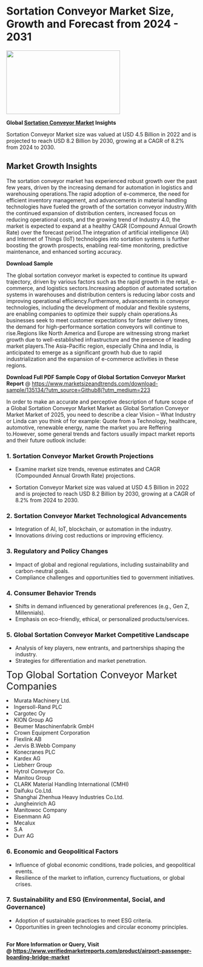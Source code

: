 <H1>Sortation Conveyor Market Size, Growth and Forecast from 2024 - 2031</H1><img class="aligncenter size-medium wp-image-584254" src="https://thirdeyenews.in/wp-content/uploads/2024/09/Global-Market-Research-300x168.jpeg" alt="" width="300" height="168" /><p><strong>Global&nbsp;<a href="https://www.marketsizeandtrends.com/download-sample/135134/?utm_source=Github8j?utm_medium=223">Sortation Conveyor Market</a> Insights</strong></p><p>Sortation Conveyor Market size was valued at USD 4.5 Billion in 2022 and is projected to reach USD 8.2 Billion by 2030, growing at a CAGR of 8.2% from 2024 to 2030.</p><p><h2>Market Growth Insights</h2> <p>The sortation conveyor market has experienced robust growth over the past few years, driven by the increasing demand for automation in logistics and warehousing operations.The rapid adoption of e-commerce, the need for efficient inventory management, and advancements in material handling technologies have fueled the growth of the sortation conveyor industry.With the continued expansion of distribution centers, increased focus on reducing operational costs, and the growing trend of Industry 4.0, the market is expected to expand at a healthy CAGR (Compound Annual Growth Rate) over the forecast period.The integration of artificial intelligence (AI) and Internet of Things (IoT) technologies into sortation systems is further boosting the growth prospects, enabling real-time monitoring, predictive maintenance, and enhanced sorting accuracy.</p> <p><strong>Download Sample</strong></p> <p>The global sortation conveyor market is expected to continue its upward trajectory, driven by various factors such as the rapid growth in the retail, e-commerce, and logistics sectors.Increasing adoption of automated sortation systems in warehouses and distribution centers is reducing labor costs and improving operational efficiency.Furthermore, advancements in conveyor technologies, including the development of modular and flexible systems, are enabling companies to optimize their supply chain operations.As businesses seek to meet customer expectations for faster delivery times, the demand for high-performance sortation conveyors will continue to rise.Regions like North America and Europe are witnessing strong market growth due to well-established infrastructure and the presence of leading market players.The Asia-Pacific region, especially China and India, is anticipated to emerge as a significant growth hub due to rapid industrialization and the expansion of e-commerce activities in these regions.</p> <p><span class=""><strong>Download Full PDF Sample Copy of Global Sortation Conveyor Market Report</strong> @ <a href="https://www.marketsizeandtrends.com/download-sample/135134/?utm_source=Github8j?utm_medium=223" target="_blank">https://www.marketsizeandtrends.com/download-sample/135134/?utm_source=Github8j?utm_medium=223</a></span></p><p>In order to make an accurate and perceptive description of future scope of a Global&nbsp;Sortation Conveyor Market Market as Global&nbsp;Sortation Conveyor Market Market of 2025, you need to describe a clear Vision &ndash; What Industry or Linda can you think of for example: Quote from a Technology, healthcare, automotive, renewable energy, name the market you are Reffering to.However, some general trends and factors usually impact market reports and their future outlook include:</p><h3>1.&nbsp;<strong>Sortation Conveyor Market Growth Projections</strong></h3><ul><li>Examine market size trends, revenue estimates and CAGR (Compounded Annual Growth Rate) projections.</li><li><p>Sortation Conveyor Market size was valued at USD 4.5 Billion in 2022 and is projected to reach USD 8.2 Billion by 2030, growing at a CAGR of 8.2% from 2024 to 2030.</p></li></ul><h3>2.&nbsp;<strong>Sortation Conveyor Market Technological Advancements</strong></h3><ul><li>Integration of AI, IoT, blockchain, or automation in the industry.</li><li>Innovations driving cost reductions or improving efficiency.</li></ul><h3>3.&nbsp;<strong>Regulatory and Policy Changes</strong></h3><ul><li>Impact of global and regional regulations, including sustainability and carbon-neutral goals.</li><li>Compliance challenges and opportunities tied to government initiatives.</li></ul><h3>4.&nbsp;<strong>Consumer Behavior Trends</strong></h3><ul><li>Shifts in demand influenced by generational preferences (e.g., Gen Z, Millennials).</li><li>Emphasis on eco-friendly, ethical, or personalized products/services.</li></ul><h3>5.&nbsp;<strong>Global Sortation Conveyor Market Competitive Landscape</strong></h3><ul><li>Analysis of key players, new entrants, and partnerships shaping the industry.</li><li>Strategies for differentiation and market penetration.</li></ul><p data-pm-slice="1 1 []"><span style="color: inherit; font-family: inherit; font-size: 25px;">Top Global Sortation Conveyor Market Companies</span></p><div class="" data-test-id=""><p><li>Murata Machinery Ltd.</li><li> Ingersoll-Rand PLC</li><li> Cargotec Oy</li><li> KION Group AG</li><li> Beumer Maschinenfabrik GmbH</li><li> Crown Equipment Corporation</li><li> Flexlink AB</li><li> Jervis B.Webb Company</li><li> Konecranes PLC</li><li> Kardex AG</li><li> Liebherr Group</li><li> Hytrol Conveyor Co.</li><li> Manitou Group</li><li> CLARK Material Handling International (CMHI)</li><li> Daifuku Co.Ltd.</li><li> Shanghai Zhenhua Heavy Industries Co.Ltd.</li><li> Jungheinrich AG</li><li> Manitowoc Company</li><li> Eisenmann AG</li><li> Mecalux</li><li> S.A</li><li> Durr AG</li></p></div><h3>6.&nbsp;<strong>Economic and Geopolitical Factors</strong></h3><ul><li>Influence of global economic conditions, trade policies, and geopolitical events.</li><li>Resilience of the market to inflation, currency fluctuations, or global crises.</li></ul><h3>7.&nbsp;<strong>Sustainability and ESG (Environmental, Social, and Governance)</strong></h3><ul><li>Adoption of sustainable practices to meet ESG criteria.</li><li>Opportunities in green technologies and circular economy principles.</li></ul><h2><strong style="font-size: 14px;">For More Information or Query, Visit @&nbsp;</strong><a style="background-color: #ffffff; font-size: 14px;" href="https://www.marketsizeandtrends.com/report/sortation-conveyor-market/" target="_blank">https://www.verifiedmarketreports.com/product/airport-passenger-boarding-bridge-market</a></h2>